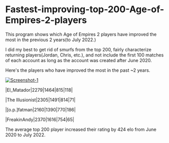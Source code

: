 # Fastest-improving-top-200-Age-of-Empires-2-players
This program shows which Age of Empires 2 players have improved the most in the previous 2 years(to July 2022.)

I did my best to get rid of smurfs from the top 200, fairly characterize returning players(Jordan, Chris, etc.), and not include the first 100 matches of each account as long as the account was created after June 2020.

Here's the players who have improved the most in the past ~2 years.

<a href="https://ibb.co/hf23JHk"><img src="https://i.ibb.co/RyQRkP1/Screenshot-1.png" alt="Screenshot-1" border="0"></a>

|El_Matador|2279|1464|815|118| <br>

|The Illusionist|2305|1491|814|71| <br>

|[o.p.]fatman|2160|1390|770|186| <br>

|FreakinAndy|2370|1616|754|65| <br>

The average top 200 player increased their rating by 424 elo from June 2020 to July 2022.

